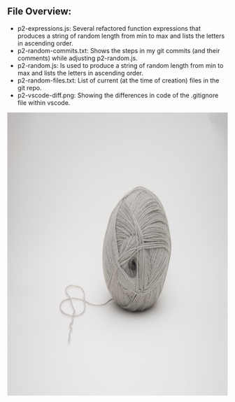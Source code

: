 ## File Overview:

- p2-expressions.js: Several refactored function expressions that produces a string of random length from min to max and lists the letters in ascending order.
- p2-random-commits.txt: Shows the steps in my git commits (and their comments) while adjusting p2-random.js.
- p2-random.js: Is used to produce a string of random length from min to max and lists the letters in ascending order.
- p2-random-files.txt: List of current (at the time of creation) files in the git repo.
- p2-vscode-diff.png: Showing the differences in code of the .gitignore file within vscode. 
<img src="./random-string.jpg" alt="random-string.jpg" width="968" height="648">
